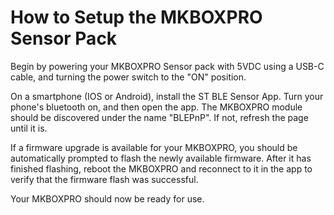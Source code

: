 # How to Setup the MKBOXPRO Sensor Pack

Begin by powering your MKBOXPRO Sensor pack with 5VDC using a USB-C cable, and turning the power switch to the "ON"
position.

On a smartphone (IOS or Android), install the ST BLE Sensor App. Turn your phone's bluetooth on, and then open the app.
The MKBOXPRO module should be discovered under the name "BLEPnP". If not, refresh the page until it is.

If a firmware upgrade is available for your MKBOXPRO, you should be automatically prompted to flash the newly available
firmware. After it has finished flashing, reboot the MKBOXPRO and reconnect to it in the app to verify that the firmware
flash was successful.

Your MKBOXPRO should now be ready for use.
